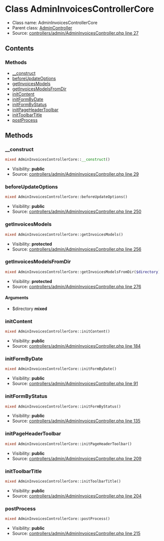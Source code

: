 Class AdminInvoicesControllerCore
=====================





* Class name: AdminInvoicesControllerCore
* Parent class: [AdminController](class.AdminControllerCore.md)
* Source: [controllers/admin/AdminInvoicesController.php line 27](https://github.com/PrestaShop/PrestaShop/blob/1.6.0.5/controllers/admin/AdminInvoicesController.php#L27)


Contents
--------



### Methods

* [__construct](#method-__construct)
* [beforeUpdateOptions](#method-beforeUpdateOptions)
* [getInvoicesModels](#method-getInvoicesModels)
* [getInvoicesModelsFromDir](#method-getInvoicesModelsFromDir)
* [initContent](#method-initContent)
* [initFormByDate](#method-initFormByDate)
* [initFormByStatus](#method-initFormByStatus)
* [initPageHeaderToolbar](#method-initPageHeaderToolbar)
* [initToolbarTitle](#method-initToolbarTitle)
* [postProcess](#method-postProcess)






Methods
-------


### <a name="method-__construct"></a>__construct

```php
mixed AdminInvoicesControllerCore::__construct()
```





* Visibility: **public**
* Source: [controllers/admin/AdminInvoicesController.php line 29](https://github.com/PrestaShop/PrestaShop/blob/1.6.0.5/controllers/admin/AdminInvoicesController.php#L29)




### <a name="method-beforeUpdateOptions"></a>beforeUpdateOptions

```php
mixed AdminInvoicesControllerCore::beforeUpdateOptions()
```





* Visibility: **public**
* Source: [controllers/admin/AdminInvoicesController.php line 250](https://github.com/PrestaShop/PrestaShop/blob/1.6.0.5/controllers/admin/AdminInvoicesController.php#L250)




### <a name="method-getInvoicesModels"></a>getInvoicesModels

```php
mixed AdminInvoicesControllerCore::getInvoicesModels()
```





* Visibility: **protected**
* Source: [controllers/admin/AdminInvoicesController.php line 256](https://github.com/PrestaShop/PrestaShop/blob/1.6.0.5/controllers/admin/AdminInvoicesController.php#L256)




### <a name="method-getInvoicesModelsFromDir"></a>getInvoicesModelsFromDir

```php
mixed AdminInvoicesControllerCore::getInvoicesModelsFromDir($directory)
```





* Visibility: **protected**
* Source: [controllers/admin/AdminInvoicesController.php line 276](https://github.com/PrestaShop/PrestaShop/blob/1.6.0.5/controllers/admin/AdminInvoicesController.php#L276)


#### Arguments
* $directory **mixed**



### <a name="method-initContent"></a>initContent

```php
mixed AdminInvoicesControllerCore::initContent()
```





* Visibility: **public**
* Source: [controllers/admin/AdminInvoicesController.php line 184](https://github.com/PrestaShop/PrestaShop/blob/1.6.0.5/controllers/admin/AdminInvoicesController.php#L184)




### <a name="method-initFormByDate"></a>initFormByDate

```php
mixed AdminInvoicesControllerCore::initFormByDate()
```





* Visibility: **public**
* Source: [controllers/admin/AdminInvoicesController.php line 91](https://github.com/PrestaShop/PrestaShop/blob/1.6.0.5/controllers/admin/AdminInvoicesController.php#L91)




### <a name="method-initFormByStatus"></a>initFormByStatus

```php
mixed AdminInvoicesControllerCore::initFormByStatus()
```





* Visibility: **public**
* Source: [controllers/admin/AdminInvoicesController.php line 135](https://github.com/PrestaShop/PrestaShop/blob/1.6.0.5/controllers/admin/AdminInvoicesController.php#L135)




### <a name="method-initPageHeaderToolbar"></a>initPageHeaderToolbar

```php
mixed AdminInvoicesControllerCore::initPageHeaderToolbar()
```





* Visibility: **public**
* Source: [controllers/admin/AdminInvoicesController.php line 209](https://github.com/PrestaShop/PrestaShop/blob/1.6.0.5/controllers/admin/AdminInvoicesController.php#L209)




### <a name="method-initToolbarTitle"></a>initToolbarTitle

```php
mixed AdminInvoicesControllerCore::initToolbarTitle()
```





* Visibility: **public**
* Source: [controllers/admin/AdminInvoicesController.php line 204](https://github.com/PrestaShop/PrestaShop/blob/1.6.0.5/controllers/admin/AdminInvoicesController.php#L204)




### <a name="method-postProcess"></a>postProcess

```php
mixed AdminInvoicesControllerCore::postProcess()
```





* Visibility: **public**
* Source: [controllers/admin/AdminInvoicesController.php line 215](https://github.com/PrestaShop/PrestaShop/blob/1.6.0.5/controllers/admin/AdminInvoicesController.php#L215)



